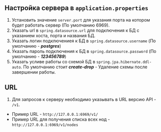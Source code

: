 ## Настройка сервера в `application.properties`
1.  Установить значение `server.port` для указания порта на котором будет работать сервер (По умолчанию 6969).
2. Указать url в `spring.datasource.url` для подключения к БД c указанием хоста, порта и названия БД.
3. Указать логин подключениея к БД в `spring.datasource.username` (По умолчанию - ***postgres***)
4. Указать пароль подключения к БД в  `spring.datasource.password` (По умолчанию - ***123456789***)
5. Указать усливе работы со схемой БД в `spring.jpa.hibernate.ddl-auto`. По умолчанию стоит ***create-drop*** - Удаление схемы после завершении работы.

## URL
1. Для запросов к серверу необходимо указывать в URL версию API - `/v1`.
 - Пример URL - `http://127.0.0.1:6969/v1/`
 - Пример URL для получения списка всех нод - `http://127.0.0.1:6969/v1/nodes`